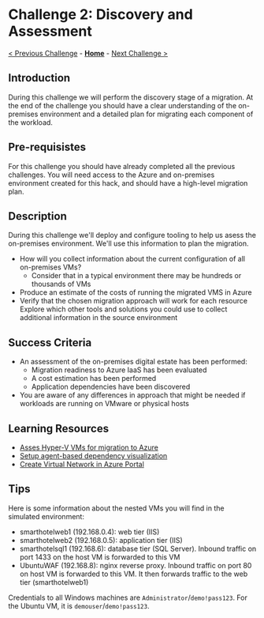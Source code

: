 # Challenge 2: Discovery and Assessment

[< Previous Challenge](./01-design.md) - **[Home](../README.md)** - [Next Challenge >](./03-prepare.md)

## Introduction

During this challenge we will perform the discovery stage of a migration.  At the end of the challenge you should have a clear understanding of the on-premises environment and a detailed plan for migrating each component of the workload. 

## Pre-requisistes

For this challenge you should have already completed all the previous challenges.  You will need access to the Azure and on-premises environment created for this hack, and should have a high-level migration plan. 

## Description

During this challenge we'll deploy and configure tooling to help us asess the on-premises environment. We'll use this information to plan the migration.
- How will you collect information about the current configuration of all on-premises VMs?
    - Consider that in a typical environment there may be hundreds or thousands of VMs
- Produce an estimate of the costs of running the migrated VMS in Azure
- Verify that the chosen migration approach will work for each resource
Explore which other tools and solutions you could use to collect additional information in the source environment

## Success Criteria

- An assessment of the on-premises digital estate has been performed:
    - Migration readiness to Azure IaaS has been evaluated
    - A cost estimation has been performed
    - Application dependencies have been discovered
- You are aware of any differences in approach that might be needed if workloads are running on VMware or physical hosts

## Learning Resources

- [Asses Hyper-V VMs for migration to Azure](https://docs.microsoft.com/azure/migrate/tutorial-assess-hyper-v)
- [Setup agent-based dependency visualization](https://docs.microsoft.com/azure/migrate/how-to-create-group-machine-dependencies)
- [Create Virtual Network in Azure Portal](https://docs.microsoft.com/azure/virtual-network/quick-create-portal)


## Tips

Here is some information about the nested VMs you will find in the simulated environment:

- smarthotelweb1 (192.168.0.4): web tier (IIS)
- smarthotelweb2 (192.168.0.5): application tier (IIS)
- smarthotelsql1 (192.168.6): database tier (SQL Server). Inbound traffic on port 1433 on the host VM is forwarded to this VM
- UbuntuWAF (192.168.8): nginx reverse proxy. Inbound traffic on port 80 on host VM is forwarded to this VM. It then forwards traffic to the web tier (smarthotelweb1)

Credentials to all Windows machines are `Administrator`/`demo!pass123`. For the Ubuntu VM, it is `demouser`/`demo!pass123`.